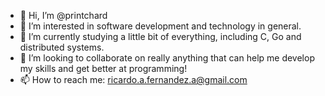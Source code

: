 - 👋 Hi, I’m @printchard
- 👀 I’m interested in software development and technology in general.
- 🌱 I’m currently studying a little bit of everything, including C, Go and distributed systems.
- 💞️ I’m looking to collaborate on really anything that can help me develop my skills and get better at programming!
- 📫 How to reach me: ricardo.a.fernandez.a@gmail.com
